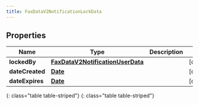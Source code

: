 ```yaml
---
title: FaxDataV2NotificationLockData
---
```


## Properties

| Name | Type | Description | Notes |
| ------------ | ------------- | ------------- | ------------- |
| **lockedBy** | [**FaxDataV2NotificationUserData**](FaxDataV2NotificationUserData.html) |  |  [optional] |
| **dateCreated** | [**Date**](Date.html) |  |  [optional] |
| **dateExpires** | [**Date**](Date.html) |  |  [optional] |
{: class="table table-striped"}
{: class="table table-striped"}


